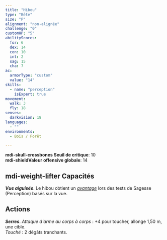 ```yaml
---
title: "Hibou"
type: "Bête"
size: "P"
alignment: "non-alignée"
challenge: "0"
customHP: "5"
abilityScores:
  for: 6
  dex: 14
  con: 10
  int: 2
  sag: 15
  cha: 7
ac:
  armorType: "custom"
  value: "14"
skills:
  - name: "perception"
    isExpert: true
movement:
  walk: 3
  fly: 18
senses:
  darkvision: 18
languages:
  - ""
environments:
  - Bois / Forêt

---
```

**<v-icon>mdi-skull-crossbones</v-icon> Seuil de critique**: 10        
**<v-icon>mdi-shield</v-icon>Valeur offensive globale**: 14     
## <v-icon>mdi-weight-lifter</v-icon> Capacités
_**Vue aiguisée**_. Le hibou obtient un [_avantage_](/utiliser-les-caracteristiques/#avantage-et-desavantage) lors des tests de Sagesse (Perception) basés sur la vue.

## Actions
_**Serres**_. _Attaque d'arme au corps à corps_ : +4 pour toucher, allonge 1,50 m, une cible.  
_Touché_ : 2 dégâts tranchants.
